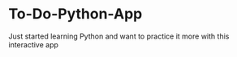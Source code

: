 # To-Do-Python-App
Just started learning Python and want to practice it more with this interactive app
